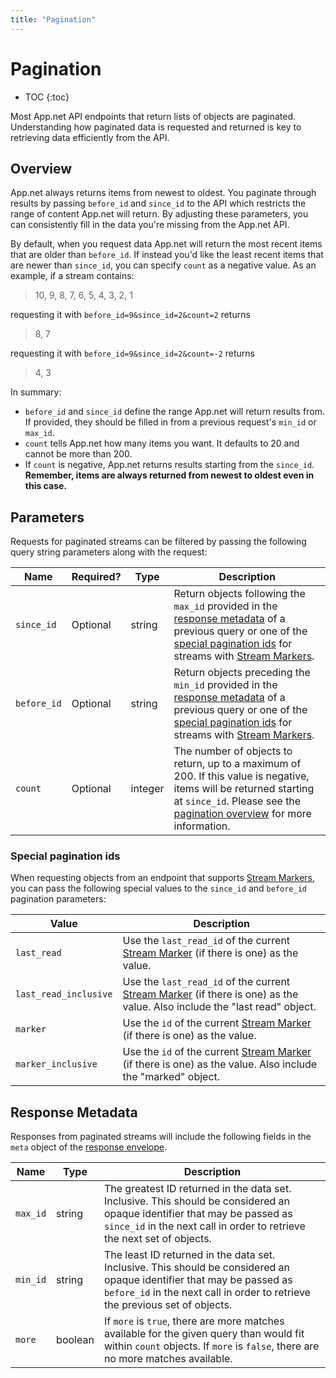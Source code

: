 ```yaml
---
title: "Pagination"
---
```


# Pagination

* TOC
{:toc}

Most App.net API endpoints that return lists of objects are paginated. Understanding how paginated data is requested and returned is key to retrieving data efficiently from the API.

## Overview

App.net always returns items from newest to oldest. You paginate through results by passing `before_id` and `since_id` to the API which restricts the range of content App.net will return. By adjusting these parameters, you can consistently fill in the data you're missing from the App.net API.

By default, when you request data App.net will return the most recent items that are older than `before_id`. If instead you'd like the least recent items that are newer than `since_id`, you can specify `count` as a negative value. As an example, if a stream contains:

> 10, 9, 8, 7, 6, 5, 4, 3, 2, 1

requesting it with `before_id=9&since_id=2&count=2` returns

> 8, 7

requesting it with `before_id=9&since_id=2&count=-2` returns

> 4, 3

In summary:

* `before_id` and `since_id` define the range App.net will return results from. If provided, they should be filled in from a previous request's `min_id` or `max_id`.
* `count` tells App.net how many items you want. It defaults to 20 and cannot be more than 200.
* If `count` is negative, App.net returns results starting from the `since_id`. **Remember, items are always returned from newest to oldest even in this case.**


## Parameters

Requests for paginated streams can be filtered by passing the following query string parameters along with the request:

<table>
    <thead>
        <tr>
            <th>Name</th>
            <th>Required?</th>
            <th width="50">Type</th>
            <th>Description</th>
        </tr>
    </thead>
    <tbody>
        <tr>
            <td><code>since_id</code></td>
            <td>Optional</td>
            <td>string</td>
            <td>Return objects following the <code>max_id</code> provided in the <a href="#response-metadata">response metadata</a> of a previous query or one of the <a href="#special-pagination-ids">special pagination ids</a> for streams with <a href="/docs/resources/stream-marker">Stream Markers</a>.</td>
        </tr>
        <tr>
            <td><code>before_id</code></td>
            <td>Optional</td>
            <td>string</td>
            <td>Return objects preceding the <code>min_id</code> provided in the <a href="#response-metadata">response metadata</a> of a previous query or one of the <a href="#special-pagination-ids">special pagination ids</a> for streams with <a href="/docs/resources/stream-marker">Stream Markers</a>.</td>
        </tr>
        <tr>
            <td><code>count</code></td>
            <td>Optional</td>
            <td>integer</td>
            <td>The number of objects to return, up to a maximum of 200. If this value is negative, items will be returned starting at <code>since_id</code>. Please see the <a href="#overview">pagination overview</a> for more information.</td>
        </tr>
    </tbody>
</table>

### Special pagination ids

When requesting objects from an endpoint that supports [Stream Markers](/docs/resources/stream-marker), you can pass the following special values to the `since_id` and `before_id` pagination parameters:

<table>
    <thead>
        <tr>
            <th>Value</th>
            <th>Description</th>
        </tr>
    </thead>
    <tbody>
        <tr>
            <td><code>last_read</code></td>
            <td>Use the <code>last_read_id</code> of the current <a href="/docs/resources/stream-marker/">Stream Marker</a> (if there is one) as the value.</td>
        </tr>
        <tr>
            <td><code>last_read_inclusive</code></td>
            <td>Use the <code>last_read_id</code> of the current <a href="/docs/resources/stream-marker/">Stream Marker</a> (if there is one) as the value. Also include the "last read" object.</td>
        </tr>
        <tr>
            <td><code>marker</code></td>
            <td>Use the <code>id</code> of the current <a href="/docs/resources/stream-marker/">Stream Marker</a> (if there is one) as the value.</td>
        </tr>
        <tr>
            <td><code>marker_inclusive</code></td>
            <td>Use the <code>id</code> of the current <a href="/docs/resources/stream-marker/">Stream Marker</a> (if there is one) as the value. Also include the "marked" object.</td>
        </tr>
    </tbody>
</table>

## Response Metadata

Responses from paginated streams will include the following fields in the `meta` object of the [response envelope](/docs/basics/responses/#response-envelope).

<table>
    <thead>
        <tr>
            <th>Name</th>
            <th>Type</th>
            <th>Description</th>
        </tr>
    </thead>
    <tbody>
        <tr>
            <td><code>max_id</code></td>
            <td>string</td>
            <td>The greatest ID returned in the data set. Inclusive. This should be considered an opaque identifier that may be passed as <code>since_id</code> in the next call in order to retrieve the next set of objects.</td>
        </tr>
        <tr>
            <td><code>min_id</code></td>
            <td>string</td>
            <td>The least ID returned in the data set. Inclusive. This should be considered an opaque identifier that may be passed as <code>before_id</code> in the next call in order to retrieve the previous set of objects.</td>
        </tr>
        <tr>
            <td><code>more</code></td>
            <td>boolean</td>
            <td>If <code>more</code> is <code>true</code>, there are more matches available for the given query than would fit within <code>count</code> objects. If <code>more</code> is <code>false</code>, there are no more matches available.</td>
        </tr>
    </tbody>
</table>
